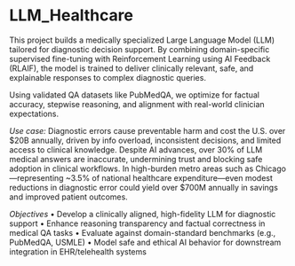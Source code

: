 # LLM_Healthcare
This project builds a medically specialized Large Language Model (LLM) tailored for diagnostic decision support. By combining domain-specific supervised fine-tuning with Reinforcement Learning using AI Feedback (RLAIF), the model is trained to deliver clinically relevant, safe, and explainable responses to complex diagnostic queries.

Using validated QA datasets like PubMedQA, we optimize for factual accuracy, stepwise reasoning, and alignment with real-world clinician expectations.

_Use case:_ Diagnostic errors cause preventable harm and cost the U.S. over $20B annually, driven by info overload, inconsistent decisions, and limited access to clinical knowledge. Despite AI advances, over 30% of LLM medical answers are inaccurate, undermining trust and blocking safe adoption in clinical workflows. In high-burden metro areas such as Chicago—representing ~3.5% of national healthcare expenditure—even modest reductions in diagnostic error could yield over $700M annually in savings and improved patient outcomes.

*Objectives*
	•	Develop a clinically aligned, high-fidelity LLM for diagnostic support
	•	Enhance reasoning transparency and factual correctness in medical QA tasks
	•	Evaluate against domain-standard benchmarks (e.g., PubMedQA, USMLE)
	•	Model safe and ethical AI behavior for downstream integration in EHR/telehealth systems
